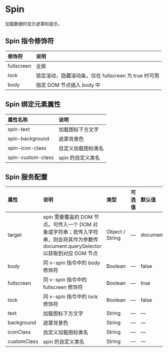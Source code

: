 # Spin

加载数据时显示遮罩和提示。

## Spin 指令修饰符

| 修饰符 | 说明 |
| :--- | :--- |
| fullscreen | 全屏 |
| lock | 锁定滚动，隐藏滚动条，仅在 fullscreen 为 true 时可用 |
| body | 指定 DOM 节点插入 body 中 |

## Spin 绑定元素属性

| 属性名称 | 说明 |
| :--- | :--- |
| spin-text | 加载图标下方文字 |
| spin-background | 遮罩背景色 |
| spin-icon-class | 自定义加载图标类名 |
| spin-custom-class | spin 的自定义类名 |

## Spin 服务配置

| 属性 | 说明 | 类型 | 可选值 | 默认值 |
| :--- | :--- | :--- | :--- | :--- |
| target | spin 需要覆盖的 DOM 节点。可传入一个 DOM 对象或字符串；若传入字符串，则会将其作为参数传 document.querySelector 以获取到对应 DOM 节点 | Object / String | — | document.body |
| body | 同 v-spin 指令中的 body 修饰符 | Boolean | — | false |
| fullscreen | 同 v-spin 指令中的 fullscreen 修饰符 | Boolean | — | true |
| lock | 同 v-spin 指令中的 lock 修饰符 | Boolean | — | false |
| text | 加载图标下方文字 | String | — | — |
| background | 遮罩背景色 | String | — | — |
| iconClass | 自定义加载图标类名 | String | — | — |
| customClass | spin 的自定义类名 | String | — | — |

